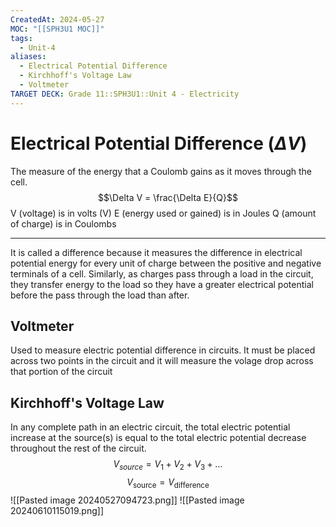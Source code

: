 ```yaml
---
CreatedAt: 2024-05-27
MOC: "[[SPH3U1 MOC]]"
tags:
  - Unit-4
aliases:
  - Electrical Potential Difference
  - Kirchhoff's Voltage Law
  - Voltmeter
TARGET DECK: Grade 11::SPH3U1::Unit 4 - Electricity
---
```


# Electrical Potential Difference ($\Delta V$)
The measure of the energy that a Coulomb gains as it moves through the cell.
$$\Delta V = \frac{\Delta E}{Q}$$
V (voltage) is in volts (V)
E (energy used or gained) is in Joules
Q (amount of charge) is in Coulombs
___
It is called a difference because it measures the difference in electrical potential
energy for every unit of charge between the positive and negative terminals of a
cell.
Similarly, as charges pass through a load in the circuit, they transfer energy to
the load so they have a greater electrical potential before the pass through the
load than after.

## Voltmeter
Used to measure electric potential difference in circuits. It must be placed across two points in the circuit and it will measure the volage drop across that portion of the circuit


## Kirchhoff's Voltage Law
In any complete path in an electric circuit, the total electric potential increase at the
source(s) is equal to the total electric potential decrease throughout the rest of the circuit.
$$V_{source} = V_{1} + V_{2} + V_{3} + \dots$$
$$V_{\text{source}} = V_{\text{difference}}$$
![[Pasted image 20240527094723.png]]
![[Pasted image 20240610115019.png]]
